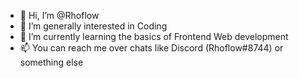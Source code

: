 - 👋 Hi, I’m @Rhoflow
- 👀 I’m generally interested in Coding
- 🌱 I’m currently learning the basics of Frontend Web development
- 📫 You can reach me over chats like Discord (Rhoflow#8744) or something else

<!---
Rhoflow/Rhoflow is a ✨ special ✨ repository because its `README.md` (this file) appears on your GitHub profile.
You can click the Preview link to take a look at your changes.
--->
